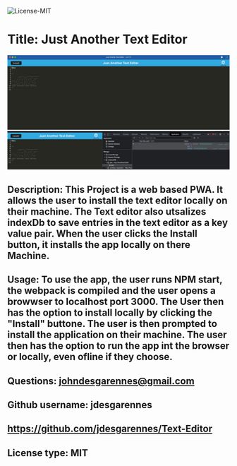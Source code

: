 
 ![License-MIT](https://img.shields.io/badge/license-MIT-green?style=for-the-badge)

  # Title: Just Another Text Editor

  ![Text-Editor](./ss.jpg)
  ![Text-Editor](./ss1.jpg)

  
  ## Description: This Project is a web based PWA. It allows the user to install the text editor locally on their machine. The Text editor also utsalizes indexDb to save entries in the text editor as a key value pair. When the user clicks the Install button, it installs the app locally on there Machine.

  ## Usage:  To use the app, the user runs NPM start, the webpack is compiled and the user opens a browwser to localhost port 3000. The User then has the option to install locally by clicking the "Install" buttone. The user is then prompted to install the application on their machine. The user then has the option to run the app int the browser or locally, even ofline if they choose.

  ## Questions: johndesgarennes@gmail.com

  ## Github username: jdesgarennes

  ## https://github.com/jdesgarennes/Text-Editor
  

  ## License type: MIT

